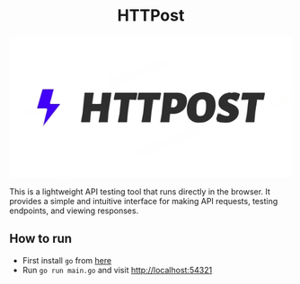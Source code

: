 <h1 align="center">HTTPost</h1>

<p align="center">
  <img src="./static/logo.png" alt="Logo">
</p>

This is a lightweight API testing tool that runs directly in the browser. It provides a simple and intuitive interface for making API requests, testing endpoints, and viewing responses.

## How to run

- First install `go` from [here](https://go.dev/doc/install)
- Run `go run main.go` and visit [http://localhost:54321](http://localhost:54321)
